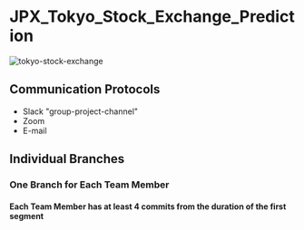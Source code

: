# JPX_Tokyo_Stock_Exchange_Prediction

![tokyo-stock-exchange](https://user-images.githubusercontent.com/94148420/166913015-6cb22041-0dd8-48f7-9b79-f8fef31ab4b9.jpg)



## Communication Protocols
* Slack "group-project-channel"
* Zoom
* E-mail

## Individual Branches

### One Branch for Each Team Member

#### Each Team Member has at least 4 commits from the duration of the first segment
